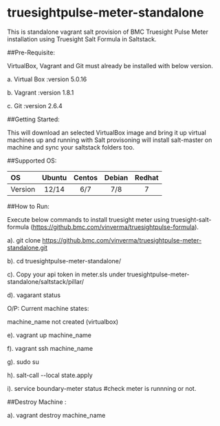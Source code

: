# truesightpulse-meter-standalone
This is standalone vagrant  salt provision of BMC Truesight Pulse Meter installation using Truesight Salt Formula in Saltstack.  

##Pre-Requisite:

VirtualBox, Vagrant and Git must already be installed with below version.

a. Virtual Box :version 5.0.16

b. Vagrant :version 1.8.1

c. Git :version 2.6.4

##Getting Started:

This will download an selected VirtualBox image and bring it up virtual machines up and running with Salt provisoning will install
salt-master on machine and sync your saltstack folders too.

##Supported OS:

|     OS    | Ubuntu   | Centos | Debian | Redhat |
|:----------|:--------:|:-------:|:-------:|:----:|
| Version   |   12/14  |   6/7    |    7/8 |  7   |


##How to Run:

Execute below commands to install truesight meter using truesight-salt-formula (https://github.bmc.com/vinverma/truesightpulse-formula).

a). git clone https://github.bmc.com/vinverma/truesightpulse-meter-standalone.git

b). cd truesightpulse-meter-standalone/

c). Copy your api token in meter.sls under truesightpulse-meter-standalone/saltstack/pillar/

d). vagarant status

O/P: Current machine states:

machine_name not created (virtualbox)


e). vagrant up machine_name

f). vagrant ssh machine_name

g). sudo su

h). salt-call --local state.apply

i). service boundary-meter status  #check meter is runnning or not.
 
 
##Destroy Machine :
 
 a). vagrant destroy machine_name                                     
